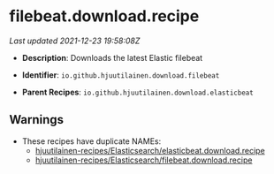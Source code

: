 # filebeat.download.recipe

_Last updated 2021-12-23 19:58:08Z_

- **Description**: Downloads the latest Elastic filebeat

- **Identifier**: `io.github.hjuutilainen.download.filebeat`

- **Parent Recipes**: `io.github.hjuutilainen.download.elasticbeat`

## Warnings

- These recipes have duplicate NAMEs:
    - [hjuutilainen-recipes/Elasticsearch/elasticbeat.download.recipe](/autopkg-dupe-tracker/hjuutilainen-recipes/Elasticsearch/elasticbeat.download.recipe)
    - [hjuutilainen-recipes/Elasticsearch/filebeat.download.recipe](/autopkg-dupe-tracker/hjuutilainen-recipes/Elasticsearch/filebeat.download.recipe)